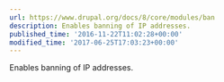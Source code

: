 ```yaml
---
url: https://www.drupal.org/docs/8/core/modules/ban
description: Enables banning of IP addresses.
published_time: '2016-11-22T11:02:28+00:00'
modified_time: '2017-06-25T17:03:23+00:00'
---
```

Enables banning of IP addresses.